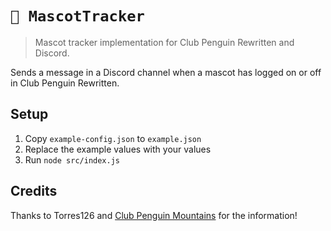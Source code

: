 # `🐧 MascotTracker`

> Mascot tracker implementation for Club Penguin Rewritten and Discord.

Sends a message in a Discord channel when a mascot has logged on or off in Club Penguin Rewritten.

## Setup

1. Copy `example-config.json` to `example.json`
2. Replace the example values with your values
3. Run `node src/index.js`

## Credits

Thanks to Torres126 and [Club Penguin Mountains](https://clubpenguinmountains.com) for the information!
